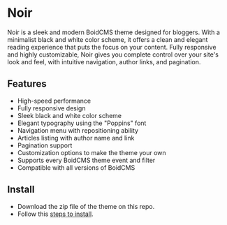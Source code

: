# Noir
Noir is a sleek and modern BoidCMS theme designed for bloggers. With a minimalist black and white color scheme, it offers a clean and elegant reading experience that puts the focus on your content. Fully responsive and highly customizable, Noir gives you complete control over your site's look and feel, with intuitive navigation, author links, and pagination.

## Features
- High-speed performance
- Fully responsive design
- Sleek black and white color scheme
- Elegant typography using the "Poppins" font
- Navigation menu with repositioning ability
- Articles listing with author name and link
- Pagination support
- Customization options to make the theme your own
- Supports every BoidCMS theme event and filter
- Compatible with all versions of BoidCMS

## Install

- Download the zip file of the theme on this repo.
- Follow this [steps to install](https://boidcms.github.io/#/themes/install).

